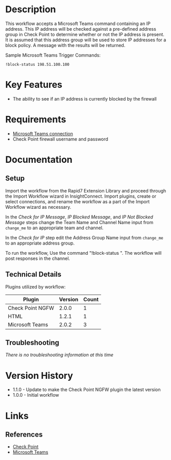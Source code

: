 # Description

This workflow accepts a Microsoft Teams command containing an IP address. This IP address will be checked against a pre-defined address group in Check Point to determine whether or not the IP address is present. It is assumed that this address group will be used to store IP addresses for a block policy. A message with the results will be returned.

Sample Microsoft Teams Trigger Commands:

`!block-status 198.51.100.100`

# Key Features

* The ability to see if an IP address is currently blocked by the firewall

# Requirements

* [Microsoft Teams connection](https://insightconnect.help.rapid7.com/docs/microsoft-teams)
* Check Point firewall username and password

# Documentation

## Setup

Import the workflow from the Rapid7 Extension Library and proceed through the Import Workflow wizard in InsightConnect. Import plugins, create or select connections, and rename the workflow as a part of the Import Workflow wizard as necessary.

In the _Check for IP Message_, _IP Blocked Message_, and _IP Not Blocked Message_ steps change the Team Name and Channel Name input from `change_me` to an appropriate team and channel.

In the _Check for IP_ step edit the Address Group Name input from `change_me` to an appropriate address group.

To run the workflow,  Use the command "!block-status <IP>". The workflow will post responses in the channel.

## Technical Details

Plugins utilized by workflow:

|Plugin|Version|Count|
|----|----|--------|
|Check Point NGFW|2.0.0|1|
|HTML|1.2.1|1|
|Microsoft Teams|2.0.2|3|

## Troubleshooting

_There is no troubleshooting information at this time_

# Version History

* 1.1.0 - Update to make the Check Point NGFW plugin the latest version
* 1.0.0 - Initial workflow

# Links

## References

* [Check Point](https://www.checkpoint.com/)
* [Microsoft Teams](https://teams.microsoft.com)
